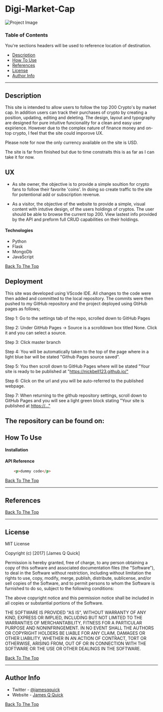 ﻿# Digi-Market-Cap

![Project Image](READMEImage.png)

### Table of Contents
You're sections headers will be used to reference location of destination.

- [Description](#description)
- [How To Use](#how-to-use)
- [References](#references)
- [License](#license)
- [Author Info](#author-info)

---

## Description

This site is intended to allow users to follow the top 200 Crypto's by market cap. In addition users can track their purchases of crypto by creating a position, updating, editing and deleting. The design, layout and typography are designed for pure intuitive funcionality for a clean and easy user expirience. However due to the complex nature of finance money and on-top crypto, I feel that the site could imporove UX. 

Please note for now the only currency available on the site is USD.

The site is far from finished but due to time constraits this is as far as I can take it for now.

## UX

* As site owner, the objective is to provide a simple soultion for crypto fans to follow their favorite 'coins'. In doing so create traffic to the site for potentional add or subscription revenue. 

* As a visitor, the objective of the website to provide a simple, visual content with intutive design, of the users holdings of cryptos. The user should be able to browse the current top 200. View lastest info provided by the API and preform full CRUD capabilities on their holdings.

#### Technologies

- Python
- Flask
- MongoDb
- JavaScript

[Back To The Top](#read-me-template)

## Deployment

This site was developed using VScode IDE. All changes to the code were then added and committed to the local repository. The commits were then pushed to my GitHub repository and the project deployed using GtiHub pages as follows;

Step 1: Go to the settings tab of the repo, scrolled down to GitHub Pages

Step 2: Under GitHub Pages -> Source is a scrolldown box titled None. Click it and you can select a source.

Step 3: Click master branch

Step 4: You will be automatically taken to the top of the page where in a light blue bar will be stated "Github Pages source saved".

Step 5: You then scroll down to GitHub Pages where will be stated "Your site is ready to be published at "<https://nickbell123.github.io/">

Step 6: Click on the url and you will be auto-referred to the published webpage.

Step 7: When returning to the github repository settings, scroll down to GitHub Pages and you will see a light green block stating "Your site is published at <https://...">

## The repository can be found on:

## How To Use

#### Installation



#### API Reference

```html
    <p>dummy code</p>
```
[Back To The Top](#read-me-template)

---

## References
[Back To The Top](#read-me-template)

---

## License

MIT License

Copyright (c) [2017] [James Q Quick]

Permission is hereby granted, free of charge, to any person obtaining a copy
of this software and associated documentation files (the "Software"), to deal
in the Software without restriction, including without limitation the rights
to use, copy, modify, merge, publish, distribute, sublicense, and/or sell
copies of the Software, and to permit persons to whom the Software is
furnished to do so, subject to the following conditions:

The above copyright notice and this permission notice shall be included in all
copies or substantial portions of the Software.

THE SOFTWARE IS PROVIDED "AS IS", WITHOUT WARRANTY OF ANY KIND, EXPRESS OR
IMPLIED, INCLUDING BUT NOT LIMITED TO THE WARRANTIES OF MERCHANTABILITY,
FITNESS FOR A PARTICULAR PURPOSE AND NONINFRINGEMENT. IN NO EVENT SHALL THE
AUTHORS OR COPYRIGHT HOLDERS BE LIABLE FOR ANY CLAIM, DAMAGES OR OTHER
LIABILITY, WHETHER IN AN ACTION OF CONTRACT, TORT OR OTHERWISE, ARISING FROM,
OUT OF OR IN CONNECTION WITH THE SOFTWARE OR THE USE OR OTHER DEALINGS IN THE
SOFTWARE.

[Back To The Top](#read-me-template)

---

## Author Info

- Twitter - [@jamesqquick](https://twitter.com/jamesqquick)
- Website - [James Q Quick](https://jamesqquick.com)

[Back To The Top](#read-me-template)
